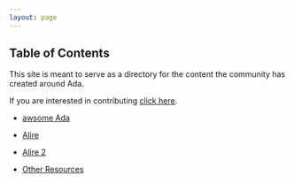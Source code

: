 ```yaml
---
layout: page
---
```


## Table of Contents

This site is meant to serve as a directory for the content the
community has created around Ada.

If you are interested in contributing [click here](https://github.com/jquorning/ada.github.io).

- [awsome Ada](https://github.com/ohenley/awsome-ada)
- [Alire](https://alire.ada.dev)
- [Alire 2](https://github.com/alire-project/alire)

- [Other Resources](/other/)
